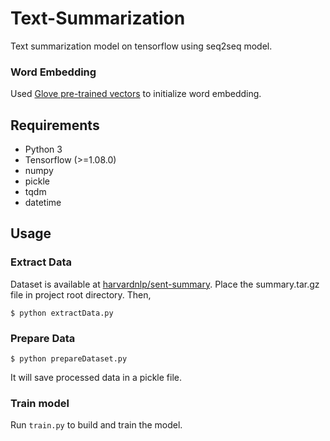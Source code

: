 # Text-Summarization
Text summarization model on tensorflow using seq2seq model.

### Word Embedding
Used [Glove pre-trained vectors](https://nlp.stanford.edu/projects/glove/) to initialize word embedding.


## Requirements
- Python 3
- Tensorflow (>=1.08.0)
- numpy
- pickle
- tqdm
- datetime

## Usage
### Extract Data
Dataset is available at [harvardnlp/sent-summary](https://github.com/harvardnlp/sent-summary). Place the summary.tar.gz file in project root directory. Then,
```
$ python extractData.py
```

### Prepare Data
```
$ python prepareDataset.py
```
It will save processed data in a pickle file.

### Train model

Run `train.py` to build and train the model.
